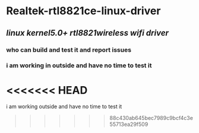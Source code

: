 # Realtek-rtl8821ce-linux-driver

## *linux kernel5.0+ rtl8821wireless wifi driver*

### who can build and test it and report issues

### i am working in outside and have no time to test it

<<<<<<< HEAD
=======
i am working  outside and have no time to test it
>>>>>>> 88c430ab645bec7989c9bcf4c3e55713ea29f509
